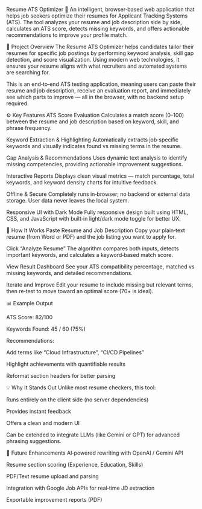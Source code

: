 Resume ATS Optimizer 🧠
An intelligent, browser‑based web application that helps job seekers optimize their resumes for Applicant Tracking Systems (ATS).
The tool analyzes your resume and job description side by side, calculates an ATS score, detects missing keywords, and offers actionable recommendations to improve your profile match.

🎯 Project Overview
The Resume ATS Optimizer helps candidates tailor their resumes for specific job postings by performing keyword analysis, skill gap detection, and score visualization.
Using modern web technologies, it ensures your resume aligns with what recruiters and automated systems are searching for.

This is an end‑to‑end ATS testing application, meaning users can paste their resume and job description, receive an evaluation report, and immediately see which parts to improve — all in the browser, with no backend setup required.​

⚙️ Key Features
ATS Score Evaluation
Calculates a match score (0–100) between the resume and job description based on keyword, skill, and phrase frequency.

Keyword Extraction & Highlighting
Automatically extracts job‑specific keywords and visually indicates found vs missing terms in the resume.

Gap Analysis & Recommendations
Uses dynamic text analysis to identify missing competencies, providing actionable improvement suggestions.

Interactive Reports
Displays clean visual metrics — match percentage, total keywords, and keyword density charts for intuitive feedback.

Offline & Secure
Completely runs in‑browser; no backend or external data storage. User data never leaves the local system.

Responsive UI with Dark Mode
Fully responsive design built using HTML, CSS, and JavaScript with built‑in light/dark mode toggle for better UX.

🚀 How It Works
Paste Resume and Job Description
Copy your plain‑text resume (from Word or PDF) and the job listing you want to apply for.

Click “Analyze Resume”
The algorithm compares both inputs, detects important keywords, and calculates a keyword‑based match score.

View Result Dashboard
See your ATS compatibility percentage, matched vs missing keywords, and detailed recommendations.

Iterate and Improve
Edit your resume to include missing but relevant terms, then re‑test to move toward an optimal score (70+ is ideal).

📊 Example Output

ATS Score: 82/100

Keywords Found: 45 / 60 (75%)

Recommendations:

Add terms like “Cloud Infrastructure”, “CI/CD Pipelines”

Highlight achievements with quantifiable results

Reformat section headers for better parsing

💡 Why It Stands Out
Unlike most resume checkers, this tool:

Runs entirely on the client side (no server dependencies)

Provides instant feedback

Offers a clean and modern UI

Can be extended to integrate LLMs (like Gemini or GPT) for advanced phrasing suggestions.

🧩 Future Enhancements
AI‑powered rewriting with OpenAI / Gemini API

Resume section scoring (Experience, Education, Skills)

PDF/Text resume upload and parsing

Integration with Google Job APIs for real‑time JD extraction

Exportable improvement reports (PDF)
